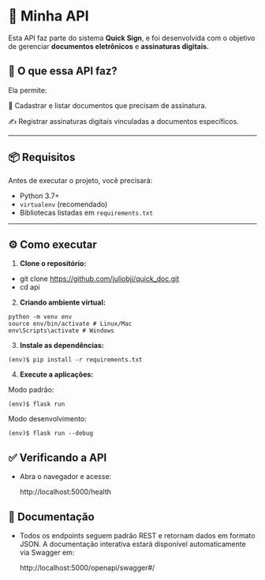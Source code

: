 # 🚀 Minha API

Esta API faz parte do sistema **Quick Sign**, e foi desenvolvida com o objetivo de gerenciar **documentos eletrônicos** e **assinaturas digitais.**

## 📌 O que essa API faz?

Ela permite:

📄 Cadastrar e listar documentos que precisam de assinatura.

✍️ Registrar assinaturas digitais vinculadas a documentos específicos.

---

## 📦 Requisitos

Antes de executar o projeto, você precisará:

- Python 3.7+
- `virtualenv` (recomendado)
- Bibliotecas listadas em `requirements.txt`

---

## ⚙️ Como executar

1. **Clone o repositório:**

- git clone https://github.com/juliobjj/quick_doc.git
- cd api

2. **Criando ambiente virtual:**

```
python -m venv env
source env/bin/activate # Linux/Mac
env\Scripts\activate # Windows
```

3. **Instale as dependências:**

```
(env)$ pip install -r requirements.txt
```

4. **Execute a aplicações:**

Modo padrão:
```
(env)$ flask run 
```
Modo desenvolvimento: 
```
(env)$ flask run --debug
```

## ✅ Verificando a API

- Abra o navegador e acesse:

  http://localhost:5000/health

## 📄 Documentação

- Todos os endpoints seguem padrão REST e retornam dados em formato JSON.
  A documentação interativa estará disponível automaticamente via Swagger em:

  http://localhost:5000/openapi/swagger#/
